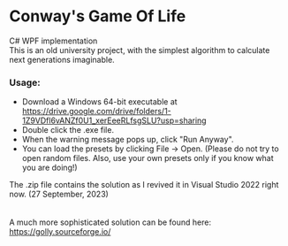 # Conway's Game Of Life
C# WPF implementation
\
This is an old university project, with the simplest algorithm to calculate next generations imaginable.

### Usage:

- Download a Windows 64-bit executable at https://drive.google.com/drive/folders/1-1Z9VDfl6vANZf0U1_xerEeeRLfsgSLU?usp=sharing
- Double click the .exe file.
- When the warning message pops up, click "Run Anyway".
- You can load the presets by clicking File -> Open. (Please do not try to open random files. Also, use your own presets only if you know what you are doing!)

The .zip file contains the solution as I revived it in Visual Studio 2022 right now. (27 September, 2023)  
\
\
A much more sophisticated solution can be found here: https://golly.sourceforge.io/
